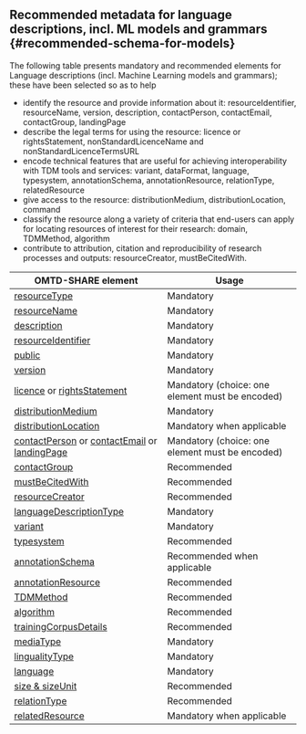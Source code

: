 ## ​Recommended metadata for language descriptions, incl. ML models and grammars {#recommended-schema-for-models}

The following table presents mandatory and recommended elements for Language descriptions \(incl. Machine Learning models and grammars\); these have been selected so as to help

* identify the resource and provide information about it: resourceIdentifier, resourceName, version, description, contactPerson, contactEmail, contactGroup, landingPage
* describe the legal terms for using the resource: licence or rightsStatement, nonStandardLicenceName and nonStandardLicenceTermsURL 
* encode  technical features that are useful for achieving interoperability with TDM tools and services: variant, dataFormat, language,  typesystem, annotationSchema, annotationResource, relationType, relatedResource
* give access to the resource: distributionMedium, distributionLocation, command
* classify the resource along a variety of criteria that end-users can apply for locating resources of interest for their research: domain, TDMMethod, algorithm
* contribute to attribution, citation and reproducibility of research processes and outputs: resourceCreator, mustBeCitedWith.

| OMTD-SHARE element | Usage |
| --- | --- |
| [resourceType](/models_resourceType.md) | Mandatory |
| [resourceName](/models_resourceName.md) | Mandatory |
| [description](/models_description.md) | Mandatory |
| [resourceIdentifier](/models_identifier.md) | Mandatory |
| [public](/public.md) | Mandatory |
| [version](/version.md) | Mandatory |
| [licence](/licence.md) or [rightsStatement](/rightsStatement.md) | Mandatory \(choice: one element must be encoded\) |
| [distributionMedium](/models_distributionMedium.md) | Mandatory |
| [distributionLocation](/models_downloadURL.md) | Mandatory when applicable |
| [contactPerson](/contactPerson.md) or [contactEmail](/contactEmail.md) or [landingPage](/landingPage.md) | Mandatory \(choice: one element must be encoded\) |
| [contactGroup](/models_contactGroup.md) | Recommended |
| [mustBeCitedWith](/mustBeCitedWith.md) | Recommended |
| [resourceCreator](/resourceCreator.md) | Recommended |
| [languageDescriptionType](/models_languageDescriptionType.md) | Mandatory |
| [variant](/models_variantName.md) | Mandatory |
| [typesystem](/annotations_typesystem.md) | Recommended |
| [annotationSchema](/annotations_annotationSchema.md) | Recommended when applicable |
| [annotationResource](/annotations_annotationResource.md) | Recommended |
| [TDMMethod](/TDMmethod.md) | Recommended |
| [algorithm](/models_algorithm.md) | Recommended |
| [trainingCorpusDetails](/models_trainingCorpusDetails.md) | Recommended |
| [mediaType](/models_mediaType.md) | Mandatory |
| [lingualityType](/models_lingualityType.md) | Mandatory |
| [language](/models_language.md) | Mandatory |
| [size & sizeUnit](/models_size.md) | Recommended |
| [relationType](/models_relationType.md) | Recommended |
| [relatedResource](/models_relatedResource.md) | Mandatory when applicable |




